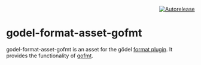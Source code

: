<p align="right">
<a href="https://autorelease.general.dmz.palantir.tech/palantir/godel-format-asset-gofmt"><img src="https://img.shields.io/badge/Perform%20an-Autorelease-success.svg" alt="Autorelease"></a>
</p>

godel-format-asset-gofmt
========================
godel-format-asset-gofmt is an asset for the gödel [format plugin](https://github.com/palantir/godel-format-plugin). It provides the functionality of [gofmt](https://golang.org/cmd/gofmt).
